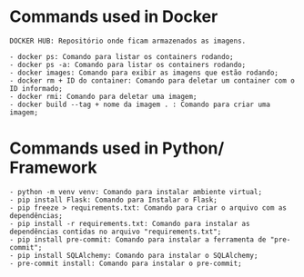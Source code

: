 # Commands used in Docker
    DOCKER HUB: Repositório onde ficam armazenados as imagens.

    - docker ps: Comando para listar os containers rodando;
    - docker ps -a: Comando para listar os containers rodando;
    - docker images: Comando para exibir as imagens que estão rodando;
    - docker rm + ID do container: Comando para deletar um container com o ID informado;
    - docker rmi: Comando para deletar uma imagem;
    - docker build --tag + nome da imagem . : Comando para criar uma imagem;

# Commands used in Python/ Framework
    - python -m venv venv: Comando para instalar ambiente virtual;
    - pip install Flask: Comando para Instalar o Flask;
    - pip freeze > requirements.txt: Comando para criar o arquivo com as dependências;
    - pip install -r requirements.txt: Comando para instalar as dependências contidas no arquivo "requirements.txt";
    - pip install pre-commit: Comando para instalar a ferramenta de "pre-commit";
    - pip install SQLAlchemy: Comando para instalar o SQLAlchemy;
    - pre-commit install: Comando para instalar o pre-commit;
